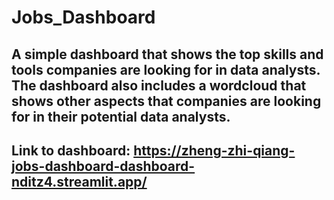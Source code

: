 # Jobs_Dashboard
## A simple dashboard that shows the top skills and tools companies are looking for in data analysts. The dashboard also includes a wordcloud that shows other aspects that companies are looking for in their potential data analysts.
## Link to dashboard: https://zheng-zhi-qiang-jobs-dashboard-dashboard-nditz4.streamlit.app/